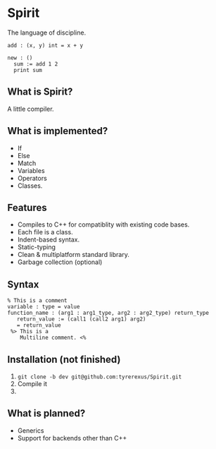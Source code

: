 # Spirit
The language of discipline.
```
add : (x, y) int = x + y

new : ()
  sum := add 1 2
  print sum
```

## What is Spirit?
A little compiler.

## What is implemented?
* If
* Else
* Match
* Variables
* Operators
* Classes.

## Features
* Compiles to C++ for compatiblity with existing code bases.
* Each file is a class.
* Indent-based syntax.
* Static-typing
* Clean & multiplatform standard library.
* Garbage collection (optional)

## Syntax
```
% This is a comment
variable : type = value
function_name : (arg1 : arg1_type, arg2 : arg2_type) return_type
   return_value := (call1 (call2 arg1) arg2)
   = return_value
 %> This is a 
    Multiline comment. <%
```

## Installation (not finished)
1. `git clone -b dev git@github.com:tyrerexus/Spirit.git`
2. Compile it
3. 

## What is planned?
* Generics
* Support for backends other than C++
